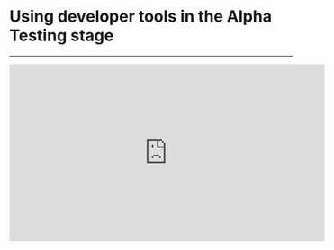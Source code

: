 ﻿# Using developer tools in the Alpha Testing stage
---
<iframe width="560" height="315" src="https://www.youtube.com/embed/LrkjVtGnTMc?list=PL1DEQjXG2xnLIhyndXbfj102daq0fJFYv" frameborder="0" allowfullscreen></iframe>